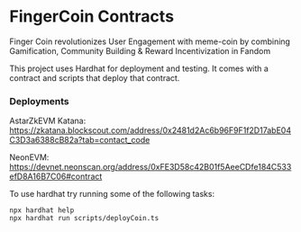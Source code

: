 # FingerCoin Contracts

Finger Coin revolutionizes
User Engagement with meme-coin
by combining Gamification, Community Building & 
Reward Incentivization in Fandom

This project uses Hardhat for deployment and testing. It comes with a contract and scripts that deploy that contract.

### Deployments
AstarZkEVM Katana: https://zkatana.blockscout.com/address/0x2481d2Ac6b96F9F1f2D17abE04C3D3a6388cB82a?tab=contact_code

NeonEVM: https://devnet.neonscan.org/address/0xFE3D58c42B01f5AeeCDfe184C533efD8A16B7C06#contract


To use hardhat try running some of the following tasks:

```shell
npx hardhat help
npx hardhat run scripts/deployCoin.ts
```
